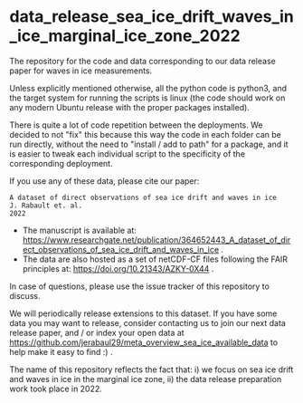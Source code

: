 # data_release_sea_ice_drift_waves_in_ice_marginal_ice_zone_2022

The repository for the code and data corresponding to our data release paper for waves in ice measurements.

Unless explicitly mentioned otherwise, all the python code is python3, and the target system for running the scripts is linux (the code should work on any modern Ubuntu release with the proper packages installed).

There is quite a lot of code repetition between the deployments. We decided to not "fix" this because this way the code in each folder can be run directly, without the need to "install / add to path" for a package, and it is easier to tweak each individual script to the specificity of the corresponding deployment.

If you use any of these data, please cite our paper:

```
A dataset of direct observations of sea ice drift and waves in ice
J. Rabault et. al.
2022
```

- The manuscript is available at: https://www.researchgate.net/publication/364652443_A_dataset_of_direct_observations_of_sea_ice_drift_and_waves_in_ice .
- The data are also hosted as a set of netCDF-CF files following the FAIR principles at: https://doi.org/10.21343/AZKY-0X44 .

In case of questions, please use the issue tracker of this repository to discuss.

We will periodically release extensions to this dataset. If you have some data you may want to release, consider contacting us to join our next data release paper, and / or index your open data at https://github.com/jerabaul29/meta_overview_sea_ice_available_data to help make it easy to find :) .

The name of this repository reflects the fact that: i) we focus on sea ice drift and waves in ice in the marginal ice zone, ii) the data release preparation work took place in 2022.
